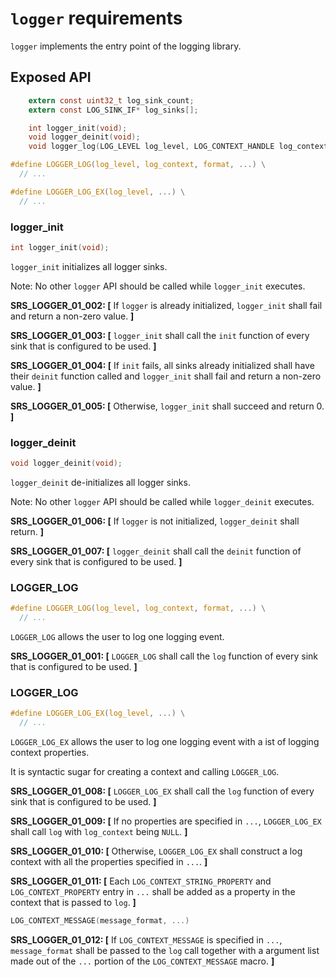 # `logger` requirements

`logger` implements the entry point of the logging library.

## Exposed API

```c
    extern const uint32_t log_sink_count;
    extern const LOG_SINK_IF* log_sinks[];

    int logger_init(void);
    void logger_deinit(void);
    void logger_log(LOG_LEVEL log_level, LOG_CONTEXT_HANDLE log_context, const char* file, const char* func, int line_no, const char* format, ...);

#define LOGGER_LOG(log_level, log_context, format, ...) \
  // ...

#define LOGGER_LOG_EX(log_level, ...) \
  // ...
```

### logger_init

```c
int logger_init(void);
```

`logger_init` initializes all logger sinks.

Note: No other `logger` API should be called while `logger_init` executes.

**SRS_LOGGER_01_002: [** If `logger` is already initialized, `logger_init` shall fail and return a non-zero value. **]**

**SRS_LOGGER_01_003: [** `logger_init` shall call the `init` function of every sink that is configured to be used. **]**

**SRS_LOGGER_01_004: [** If `init` fails, all sinks already initialized shall have their `deinit` function called and `logger_init` shall fail and return a non-zero value. **]**

**SRS_LOGGER_01_005: [** Otherwise, `logger_init` shall succeed and return 0. **]**

### logger_deinit

```c
void logger_deinit(void);
```

`logger_deinit` de-initializes all logger sinks.

Note: No other `logger` API should be called while `logger_deinit` executes.

**SRS_LOGGER_01_006: [** If `logger` is not initialized, `logger_deinit` shall return. **]**

**SRS_LOGGER_01_007: [** `logger_deinit` shall call the `deinit` function of every sink that is configured to be used. **]**

### LOGGER_LOG

```c
#define LOGGER_LOG(log_level, log_context, format, ...) \
  // ...
```

`LOGGER_LOG` allows the user to log one logging event.

**SRS_LOGGER_01_001: [** `LOGGER_LOG` shall call the `log` function of every sink that is configured to be used. **]**

### LOGGER_LOG

```c
#define LOGGER_LOG_EX(log_level, ...) \
  // ...
```

`LOGGER_LOG_EX` allows the user to log one logging event with a ist of logging context properties.

It is syntactic sugar for creating a context and calling `LOGGER_LOG`.

**SRS_LOGGER_01_008: [** `LOGGER_LOG_EX` shall call the `log` function of every sink that is configured to be used. **]**

**SRS_LOGGER_01_009: [** If no properties are specified in `...`, `LOGGER_LOG_EX` shall call `log` with `log_context` being `NULL`. **]**

**SRS_LOGGER_01_010: [** Otherwise, `LOGGER_LOG_EX` shall construct a log context with all the properties specified in `...`. **]**

**SRS_LOGGER_01_011: [** Each `LOG_CONTEXT_STRING_PROPERTY` and `LOG_CONTEXT_PROPERTY` entry in `...` shall be added as a property in the context that is passed to `log`. **]**

```c
LOG_CONTEXT_MESSAGE(message_format, ...)
```

**SRS_LOGGER_01_012: [** If `LOG_CONTEXT_MESSAGE` is specified in `...`, `message_format` shall be passed to the `log` call together with a argument list made out of the `...` portion of the `LOG_CONTEXT_MESSAGE` macro. **]**
